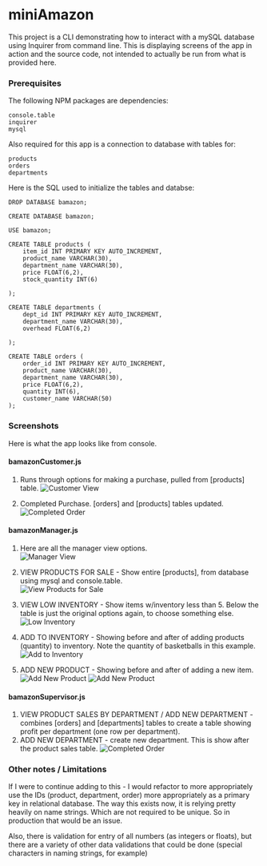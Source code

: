 # miniAmazon

This project is a CLI demonstrating how to interact with a mySQL database using Inquirer from command line. This is displaying screens of the app in action and the source code, not intended to actually be run from what is provided here. 


### Prerequisites

The following NPM packages are dependencies:

```
console.table
inquirer
mysql
```

Also required for this app is a connection to database with tables for: 
```
products
orders
departments
```

Here is the SQL used to initialize the tables and databse:

```
DROP DATABASE bamazon;

CREATE DATABASE bamazon;

USE bamazon;

CREATE TABLE products (
	item_id INT PRIMARY KEY AUTO_INCREMENT,
    product_name VARCHAR(30),
    department_name VARCHAR(30),
    price FLOAT(6,2),
    stock_quantity INT(6)

);

CREATE TABLE departments (
	dept_id INT PRIMARY KEY AUTO_INCREMENT,
    department_name VARCHAR(30),
    overhead FLOAT(6,2)

);

CREATE TABLE orders (
	order_id INT PRIMARY KEY AUTO_INCREMENT,
    product_name VARCHAR(30),
    department_name VARCHAR(30),
    price FLOAT(6,2),
    quantity INT(6),
    customer_name VARCHAR(50)
);

```

### Screenshots

Here is what the app looks like from console.

#### bamazonCustomer.js

1) Runs through options for making a purchase, pulled from [products] table. 
![Customer View](/Screens/1.JPG?raw=true "Customer View")

2) Completed Purchase.  [orders] and [products] tables updated.  
![Completed Order](/Screens/2.JPG?raw=true "Completed Order")

#### bamazonManager.js

1) Here are all the manager view options.  
![Manager View](/Screens/3.JPG?raw=true "Manager View")

2) VIEW PRODUCTS FOR SALE - Show entire [products], from database using mysql and console.table.  
![View Products for Sale](/Screens/4.JPG?raw=true "View Products for Sale")

3) VIEW LOW INVENTORY - Show items w/inventory less than 5. Below the table is just the original options again, to choose something else.  
![Low Inventory](/Screens/5.JPG?raw=true "Low Inventory")

4) ADD TO INVENTORY - Showing before and after of adding products (quantity) to inventory.  Note the quantity of basketballs in this example.  
![Add to Inventory](/Screens/6.JPG?raw=true "Add to Inventory")

5) ADD NEW PRODUCT - Showing before and after of adding a new item.
![Add New Product](/Screens/7.JPG?raw=true "Add New Product")
![Add New Product](/Screens/7b.JPG?raw=true "Add New Product")

#### bamazonSupervisor.js

1) VIEW PRODUCT SALES BY DEPARTMENT / ADD NEW DEPARTMENT - combines [orders] and [departments] tables to create a table showing profit per department (one row per department).
2) ADD NEW DEPARTMENT - create new department.  This is show after the product sales table. 
![Completed Order](/Screens/9.JPG?raw=true "Completed Order")


### Other notes / Limitations

If I were to continue adding to this - I would refactor to more appropriately use the IDs (product, department, order) more appropriately as a primary key in relational database.  The way this exists now, it is relying pretty heavily on name strings.  Which are not required to be unique.  So in production that would be an issue.  

Also, there is validation for entry of all numbers (as integers or floats), but there are a variety of other data validations that could be done (special characters in naming strings, for example)

